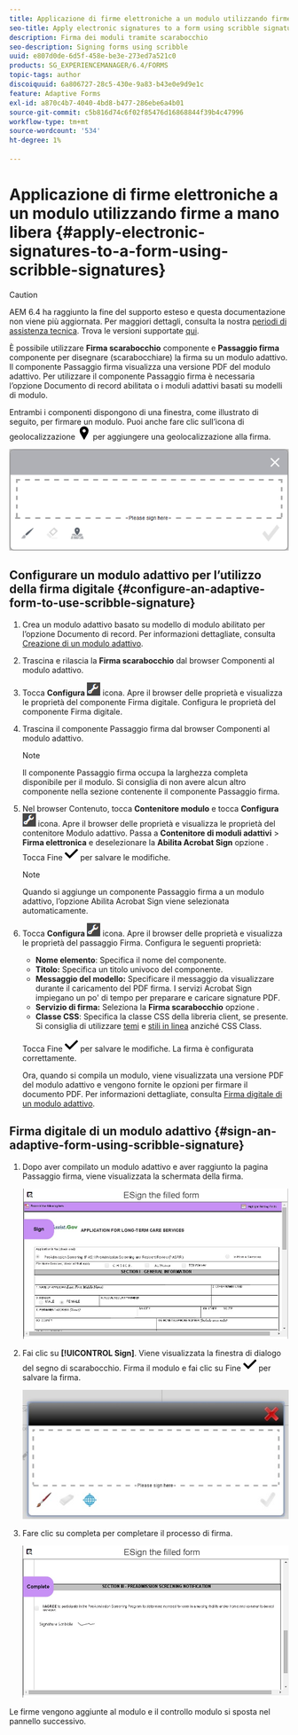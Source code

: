 ```yaml
---
title: Applicazione di firme elettroniche a un modulo utilizzando firme a mano libera
seo-title: Apply electronic signatures to a form using scribble signatures
description: Firma dei moduli tramite scarabocchio
seo-description: Signing forms using scribble
uuid: e807d0de-6d5f-458e-be3e-273ed7a521c0
products: SG_EXPERIENCEMANAGER/6.4/FORMS
topic-tags: author
discoiquuid: 6a806727-28c5-430e-9a83-b43e0e9d9e1c
feature: Adaptive Forms
exl-id: a870c4b7-4040-4bd8-b477-286ebe6a4b01
source-git-commit: c5b816d74c6f02f85476d16868844f39b4c47996
workflow-type: tm+mt
source-wordcount: '534'
ht-degree: 1%

---
```


# Applicazione di firme elettroniche a un modulo utilizzando firme a mano libera {#apply-electronic-signatures-to-a-form-using-scribble-signatures}

>[!CAUTION]
>
>AEM 6.4 ha raggiunto la fine del supporto esteso e questa documentazione non viene più aggiornata. Per maggiori dettagli, consulta la nostra [periodi di assistenza tecnica](https://helpx.adobe.com/it/support/programs/eol-matrix.html). Trova le versioni supportate [qui](https://experienceleague.adobe.com/docs/).

È possibile utilizzare **Firma scarabocchio** componente e **Passaggio firma** componente per disegnare (scarabocchiare) la firma su un modulo adattivo. Il componente Passaggio firma visualizza una versione PDF del modulo adattivo. Per utilizzare il componente Passaggio firma è necessaria l’opzione Documento di record abilitata o i moduli adattivi basati su modelli di modulo.

Entrambi i componenti dispongono di una finestra, come illustrato di seguito, per firmare un modulo. Puoi anche fare clic sull’icona di geolocalizzazione ![aem_6_3_geolocalizzazione](assets/aem_6_3_geolocation.png) per aggiungere una geolocalizzazione alla firma.

![Finestra di dialogo dei segni di scorrimento](assets/scribble-signature.png)

## Configurare un modulo adattivo per l’utilizzo della firma digitale {#configure-an-adaptive-form-to-use-scribble-signature}

1. Crea un modulo adattivo basato su modello di modulo abilitato per l’opzione Documento di record. Per informazioni dettagliate, consulta [Creazione di un modulo adattivo](/help/forms/using/creating-adaptive-form.md).
1. Trascina e rilascia la **Firma scarabocchio** dal browser Componenti al modulo adattivo.
1. Tocca **Configura** ![configurare](assets/configure.png) icona. Apre il browser delle proprietà e visualizza le proprietà del componente Firma digitale. Configura le proprietà del componente Firma digitale.
1. Trascina il componente Passaggio firma dal browser Componenti al modulo adattivo.

   >[!NOTE]
   >
   >Il componente Passaggio firma occupa la larghezza completa disponibile per il modulo. Si consiglia di non avere alcun altro componente nella sezione contenente il componente Passaggio firma.

1. Nel browser Contenuto, tocca **Contenitore modulo** e tocca **Configura** ![configurare](assets/configure.png) icona. Apre il browser delle proprietà e visualizza le proprietà del contenitore Modulo adattivo. Passa a **Contenitore di moduli adattivi** > **Firma elettronica** e deselezionare la **Abilita Acrobat Sign** opzione . Tocca Fine ![aem_6_3_forms_save](assets/aem_6_3_forms_save.png) per salvare le modifiche.

   >[!NOTE]
   >
   >Quando si aggiunge un componente Passaggio firma a un modulo adattivo, l’opzione Abilita Acrobat Sign viene selezionata automaticamente.

1. Tocca **Configura** ![configurare](assets/configure.png) icona. Apre il browser delle proprietà e visualizza le proprietà del passaggio Firma. Configura le seguenti proprietà:

   * **Nome elemento**: Specifica il nome del componente.
   * **Titolo:** Specifica un titolo univoco del componente.
   * **Messaggio del modello:** Specificare il messaggio da visualizzare durante il caricamento del PDF firma. I servizi Acrobat Sign impiegano un po&#39; di tempo per preparare e caricare signature PDF.
   * **Servizio di firma:** Seleziona la **Firma scarabocchio** opzione .
   * **Classe CSS**: Specifica la classe CSS della libreria client, se presente. Si consiglia di utilizzare [temi](/help/forms/using/themes.md) e [stili in linea](/help/forms/using/inline-style-adaptive-forms.md) anziché CSS Class.

   Tocca Fine ![aem_6_3_forms_save](assets/aem_6_3_forms_save.png) per salvare le modifiche. La firma è configurata correttamente.

   Ora, quando si compila un modulo, viene visualizzata una versione PDF del modulo adattivo e vengono fornite le opzioni per firmare il documento PDF. Per informazioni dettagliate, consulta [Firma digitale di un modulo adattivo](/help/forms/using/signing-forms-using-scribble.md#p-sign-an-adaptive-form-using-scribble-signature-p).

## Firma digitale di un modulo adattivo {#sign-an-adaptive-form-using-scribble-signature}

1. Dopo aver compilato un modulo adattivo e aver raggiunto la pagina Passaggio firma, viene visualizzata la schermata della firma.

   ![Schermata della firma per la pagina EchoSign](assets/esignscribblesign.jpg)

1. Fai clic su **[!UICONTROL Sign]**. Viene visualizzata la finestra di dialogo del segno di scarabocchio. Firma il modulo e fai clic su Fine ![aem_6_3_forms_save](assets/aem_6_3_forms_save.png) per salvare la firma.

   ![Finestra di dialogo dei segni di scorrimento](assets/scribblewidget.jpg)

1. Fare clic su completa per completare il processo di firma.

   ![Completare il processo di firma](assets/scribblecomplete.jpg)

Le firme vengono aggiunte al modulo e il controllo modulo si sposta nel pannello successivo.
